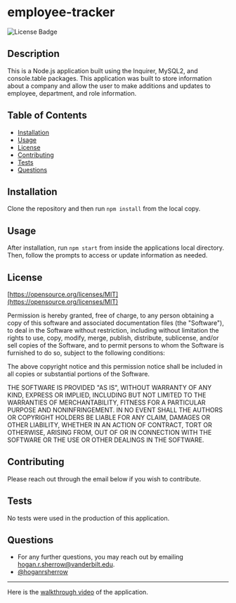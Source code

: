 # employee-tracker

![License Badge](https://img.shields.io/badge/License-MIT-yellow.svg)

## Description
This is a Node.js application built using the Inquirer, MySQL2, and console.table packages. This application was built to store information about a company and allow the user to make additions and updates to employee, department, and role information.

## Table of Contents
 - [Installation](#installation)
 - [Usage](#usage)
 - [License](#license)
 - [Contributing](#contributing)
 - [Tests](#tests)
 - [Questions](#Questions)

## Installation
Clone the repository and then run ```npm install``` from the local copy.

## Usage
After installation, run ```npm start``` from inside the applications local directory. Then, follow the prompts to access or update information as needed. 

## License
[https://opensource.org/licenses/MIT](https://opensource.org/licenses/MIT)

Permission is hereby granted, free of charge, to any person obtaining a copy of this software and associated documentation files (the "Software"), to deal in the Software without restriction, including without limitation the rights to use, copy, modify, merge, publish, distribute, sublicense, and/or sell copies of the Software, and to permit persons to whom the Software is furnished to do so, subject to the following conditions:

The above copyright notice and this permission notice shall be included in all copies or substantial portions of the Software.
    
THE SOFTWARE IS PROVIDED "AS IS", WITHOUT WARRANTY OF ANY KIND, EXPRESS OR IMPLIED, INCLUDING BUT NOT LIMITED TO THE WARRANTIES OF MERCHANTABILITY, FITNESS FOR A PARTICULAR PURPOSE AND NONINFRINGEMENT. IN NO EVENT SHALL THE AUTHORS OR COPYRIGHT HOLDERS BE LIABLE FOR ANY CLAIM, DAMAGES OR OTHER LIABILITY, WHETHER IN AN ACTION OF CONTRACT, TORT OR OTHERWISE, ARISING FROM, OUT OF OR IN CONNECTION WITH THE SOFTWARE OR THE USE OR OTHER DEALINGS IN THE SOFTWARE.

## Contributing
Please reach out through the email below if you wish to contribute.
## Tests
No tests were used in the production of this application.
## Questions
 * For any further questions, you may reach out by emailing [hogan.r.sherrow@vanderbilt.edu](hogan.r.sherrow@vanderbilt.edu).
 * [@hoganrsherrow](www.https://github.com/hoganrsherrow)

 <hr>

 Here is the [walkthrough video](https://drive.google.com/file/d/1URH6iLgjxNHR7tQZPFKiJt3pAmqLLOP6/view) of the application.